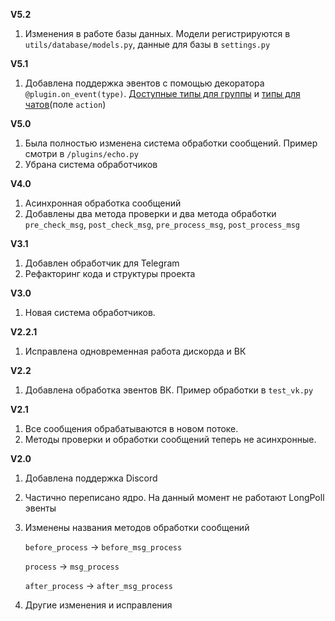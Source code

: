 **V5.2**

1. Изменения в работе базы данных. Модели регистрируются в `utils/database/models.py`, данные для базы в `settings.py`

**V5.1**

1. Добавлена поддержка эвентов с помощью декоратора `@plugin.on_event(type)`. [Доступные типы для группы](https://vk.com/dev/groups_events) и [типы для чатов](https://vk.com/dev/objects/message?f=%D0%94%D0%BB%D1%8F%20%D0%B2%D0%B5%D1%80%D1%81%D0%B8%D0%B8%20API%20%D1%81%205.80)(поле `action`)

**V5.0**

1. Была полностью изменена система обработки сообщений. Пример смотри в `/plugins/echo.py`
2. Убрана система обработчиков

**V4.0**

1. Асинхронная обработка сообщений
2. Добавлены два метода проверки и два метода обработки `pre_check_msg`, `post_check_msg`, `pre_process_msg`, `post_process_msg`

**V3.1**

1. Добавлен обработчик для Telegram
2. Рефакторинг кода и структуры проекта

**V3.0**

1. Новая система обработчиков.


**V2.2.1**

1. Исправлена одновременная работа дискорда и ВК

**V2.2**

1. Добавлена обработка эвентов ВК. Пример обработки в `test_vk.py`

**V2.1**

1. Все сообщения обрабатываются в новом потоке.
2. Методы проверки и обработки сообщений теперь не асинхронные.

**V2.0**

1. Добавлена поддержка Discord
2. Частично переписано ядро. На данный момент не работают LongPoll эвенты
3. Изменены названия методов обработки сообщений

    `before_process` -> `before_msg_process`
    
    `process` -> `msg_process`
    
    `after_process` -> `after_msg_process`
   
4. Другие изменения и исправления
